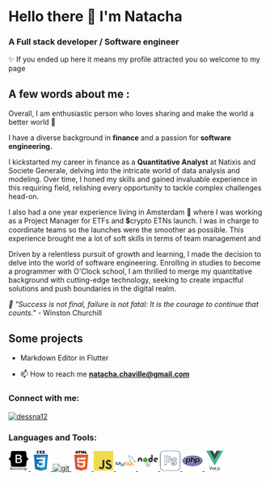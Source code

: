 <h1 >Hello there 👋 I'm Natacha</h1>
<h3>A Full stack developer / Software engineer </h3>
<p>✨ If you ended up here it means my profile attracted you so welcome to my page </p>

<h2> A few words about me : </h2>
<p> Overall, I am enthusiastic person who loves sharing and make the world a better world 🌱 </p>
<p> I have a diverse background in <strong>finance</strong> and a passion for <strong>software engineering.</strong> <p>

<p> I kickstarted my career in finance as a <strong>Quantitative Analyst</strong> at Natixis and Societe Generale, delving into the intricate world of data analysis and modeling. 
Over time, I honed my skills and gained invaluable experience in this requiring field, relishing every opportunity to tackle complex challenges head-on. </p>  

<p> I also had a one year experience living in Amsterdam 🌇 where I was working as a Project Manager for ETFs and 💲crypto ETNs launch. 
I was in charge to coordinate teams so the launches were the smoother as possible. This experience brought me a lot of soft skills in terms of team management and   </p>

<p> Driven by a relentless pursuit of growth and learning, I made the decision to delve into the world of software engineering. 
Enrolling in studies to become a programmer with O'Clock school, I am thrilled to merge my quantitative background with cutting-edge technology, 
seeking to create impactful solutions and push boundaries in the digital realm.</p>

<p><em> 🌾 "Success is not final, failure is not fatal: It is the courage to continue that counts."  </em>- Winston Churchill </p>

<h2>Some projects</h2>

- Markdown Editor in Flutter

- 📫 How to reach me **natacha.chaville@gmail.com**

<h3 align="left">Connect with me:</h3>
<p align="left">
<a href="https://linkedin.com/in/dessna12" target="blank"><img align="center" src="https://raw.githubusercontent.com/rahuldkjain/github-profile-readme-generator/master/src/images/icons/Social/linked-in-alt.svg" alt="dessna12" height="30" width="40" /></a>

</p>

<h3 align="left">Languages and Tools:</h3>
<p align="left"> <a href="https://getbootstrap.com" target="_blank" rel="noreferrer"> <img src="https://raw.githubusercontent.com/devicons/devicon/master/icons/bootstrap/bootstrap-plain-wordmark.svg" alt="bootstrap" width="40" height="40"/> </a> <a href="https://www.w3schools.com/css/" target="_blank" rel="noreferrer"> <img src="https://raw.githubusercontent.com/devicons/devicon/master/icons/css3/css3-original-wordmark.svg" alt="css3" width="40" height="40"/> </a> <a href="https://git-scm.com/" target="_blank" rel="noreferrer"> <img src="https://www.vectorlogo.zone/logos/git-scm/git-scm-icon.svg" alt="git" width="40" height="40"/> </a> <a href="https://www.w3.org/html/" target="_blank" rel="noreferrer"> <img src="https://raw.githubusercontent.com/devicons/devicon/master/icons/html5/html5-original-wordmark.svg" alt="html5" width="40" height="40"/> </a> <a href="https://developer.mozilla.org/en-US/docs/Web/JavaScript" target="_blank" rel="noreferrer"> <img src="https://raw.githubusercontent.com/devicons/devicon/master/icons/javascript/javascript-original.svg" alt="javascript" width="40" height="40"/> </a> <a href="https://www.mysql.com/" target="_blank" rel="noreferrer"> <img src="https://raw.githubusercontent.com/devicons/devicon/master/icons/mysql/mysql-original-wordmark.svg" alt="mysql" width="40" height="40"/> </a> <a href="https://nodejs.org" target="_blank" rel="noreferrer"> <img src="https://raw.githubusercontent.com/devicons/devicon/master/icons/nodejs/nodejs-original-wordmark.svg" alt="nodejs" width="40" height="40"/> </a> <a href="https://www.photoshop.com/en" target="_blank" rel="noreferrer"> <img src="https://raw.githubusercontent.com/devicons/devicon/master/icons/photoshop/photoshop-line.svg" alt="photoshop" width="40" height="40"/> </a> <a href="https://www.php.net" target="_blank" rel="noreferrer"> <img src="https://raw.githubusercontent.com/devicons/devicon/master/icons/php/php-original.svg" alt="php" width="40" height="40"/> </a> <a href="https://vuejs.org/" target="_blank" rel="noreferrer"> <img src="https://raw.githubusercontent.com/devicons/devicon/master/icons/vuejs/vuejs-original-wordmark.svg" alt="vuejs" width="40" height="40"/> </a> </p>

